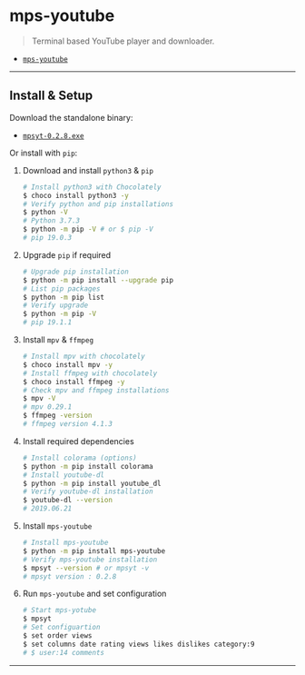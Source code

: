 
# mps-youtube

> Terminal based YouTube player and downloader.

- [`mps-youtube`](https://github.com/mps-youtube/mps-youtube)

---

## Install & Setup

Download the standalone binary:

- [`mpsyt-0.2.8.exe`](https://github.com/mps-youtube/mps-youtube/releases/download/v0.2.8/mpsyt-0.2.8.exe)

Or install with `pip`:

1. Download and install `python3` & `pip`
  
    ```sh
    # Install python3 with Chocolately
    $ choco install python3 -y
    # Verify python and pip installations
    $ python -V
    # Python 3.7.3
    $ python -m pip -V # or $ pip -V
    # pip 19.0.3
    ```

2. Upgrade `pip` if required
  
    ```sh
    # Upgrade pip installation
    $ python -m pip install --upgrade pip
    # List pip packages
    $ python -m pip list
    # Verify upgrade
    $ python -m pip -V
    # pip 19.1.1
    ```

3. Install `mpv` & `ffmpeg`

    ```sh
    # Install mpv with chocolately
    $ choco install mpv -y
    # Install ffmpeg with chocolately
    $ choco install ffmpeg -y
    # Check mpv and ffmpeg installations
    $ mpv -V
    # mpv 0.29.1
    $ ffmpeg -version
    # ffmpeg version 4.1.3
    ```

4. Install required dependencies

    ```sh
    # Install colorama (options)
    $ python -m pip install colorama
    # Install youtube-dl
    $ python -m pip install youtube_dl
    # Verify youtube-dl installation
    $ youtube-dl --version
    # 2019.06.21
    ```

5. Install `mps-youtube`

    ```sh
    # Install mps-youtube
    $ python -m pip install mps-youtube
    # Verify mps-youtube installation
    $ mpsyt --version # or mpsyt -v
    # mpsyt version : 0.2.8
    ```

6. Run `mps-youtube` and set configuration

    ```sh
    # Start mps-yotube
    $ mpsyt
    # Set configuartion
    $ set order views
    $ set columns date rating views likes dislikes category:9
    # $ user:14 comments
    ```

---
